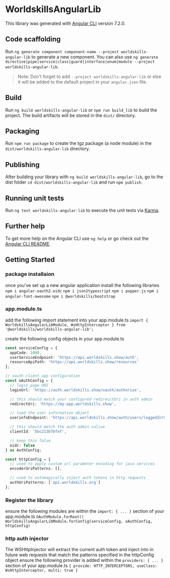 # WorldskillsAngularLib

This library was generated with [Angular CLI](https://github.com/angular/angular-cli) version 7.2.0.

## Code scaffolding

Run `ng generate component component-name --project worldskills-angular-lib` to generate a new component. You can also use `ng generate directive|pipe|service|class|guard|interface|enum|module --project worldskills-angular-lib`.
> Note: Don't forget to add `--project worldskills-angular-lib` or else it will be added to the default project in your `angular.json` file.

## Build

Run `ng build worldskills-angular-lib` or `npm run build_lib` to build the project. The build artifacts will be stored in the `dist/` directory.

## Packaging

Run `npm run package` to create the tgz package (a node module) in the `dist/worldskills-angular-lib` directory.

## Publishing

After building your library with `ng build worldskills-angular-lib`, go to the dist folder `cd dist/worldskills-angular-lib` and run `npm publish`.

## Running unit tests

Run `ng test worldskills-angular-lib` to execute the unit tests via [Karma](https://karma-runner.github.io).

## Further help

To get more help on the Angular CLI use `ng help` or go check out the [Angular CLI README](https://github.com/angular/angular-cli/blob/master/README.md).

## Getting Started

### package installaion

once you've set up a new angular application install the following libraries
`npm i angular-oauth2-oidc`
`npm i json2typescript`
`npm i popper.js`
`npm i angular-font-awesome`
`npm i @worldskills/bootstrap`

### app.module.ts

add the following import statement into your app.module.ts
`import { WorldskillsAngularLibModule, WsHttpInterceptor } from '@worldskills/worldskills-angular-lib';`

create the following config objects in your app.module.ts

``` typescript
const serviceConfig = {
  appCode: 1000,
  userServiceEndpoint: 'https://api.worldskills.show/auth',
  resourceApiPath: 'https://api.worldskills.show/resources'
};

// oauth client app configuration
const oAuthConfig = {
  // login page URI
  loginUrl: 'https://auth.worldskills.show/oauth/authorize',

  // this should match your configured redirecctUri in auth admin
  redirectUri: 'https://my-app.worldskills.show',

  // load the user information object
  userinfoEndpoint: 'https://api.worldskills.show/auth/users/loggedIn?show_child_roles=false&app_code=1000',

  // this should match the auth admin valiue
  clientId: '5bc213b7bfef',

  // keep this false
  oidc: false
} as AuthConfig;

const httpConfig = {
  // used to apply custom url parameter encoding for java services
  encoderUriPatterns: [],

  // used to automagically inject auth tokens in http requests
  authUriPatterns: ['api.worldskills.org']
};
```

### Register the library

ensure the following modules are within the `import: { ... }` section of your app.module.ts
`OAuthModule.forRoot()`
`WorldskillsAngularLibModule.forConfig(serviceConfig, oAuthConfig, httpConfig)`


### http auth injector

The WSHttpInjector will extract the current auth token and inject into in future web requests that match the patterns specified in the httpConfig object
ensure the following provider is added within the `providers: { ... }` section of your app.module.ts
`{ provide: HTTP_INTERCEPTORS, useClass: WsHttpInterceptor, multi: true }`
